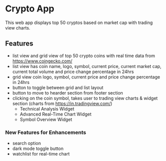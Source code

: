 # Crypto App
This web app displays top 50 cryptos based on market cap with trading view charts.
  
## Features
- list view and grid view of top 50 crypto coins with real time data from https://www.coingecko.com/
- list view has coin name, logo, symbol, current price, current market cap, current total volume and price change percentage in 24hrs
- grid view coin logo, symbol, current price and price change percentage in 24hrs
- button to toggle between grid and list layout
- button to move to hearder section from footer section
- clicking on the coin symbol, takes user to trading view charts & widget section (charts from https://in.tradingview.com/)
  - Technical Analysis Widget 
  - Advanced Real-Time Chart Widget
  - Symbol Overview Widget

### New Features for Enhancements 
- search option 
- dark mode toggle button
- watchlist for real-time chart
